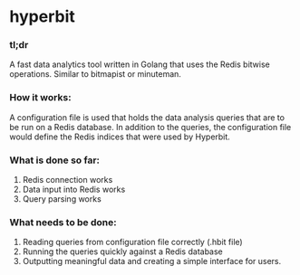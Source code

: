 # hyperbit
### tl;dr
A fast data analytics tool written in Golang that uses the Redis bitwise operations. Similar to bitmapist or minuteman.

### How it works:
A configuration file is used that holds the data analysis queries that are to be run on a Redis database. In addition to the queries, the configuration file would define the Redis indices that were used by Hyperbit.


### What is done so far:
1. Redis connection works
2. Data input into Redis works
3. Query parsing works

### What needs to be done:
1. Reading queries from configuration file correctly (.hbit file)
2. Running the queries quickly against a Redis database
3. Outputting meaningful data and creating a simple interface for users.
